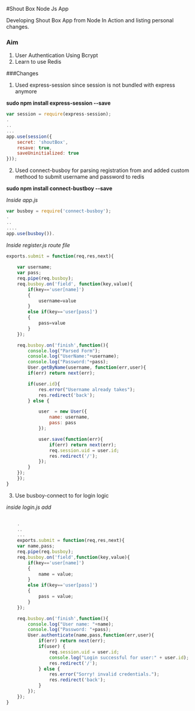 #Shout Box Node Js App

Developing Shout Box App from Node In Action and listing 
personal changes.


### Aim

1. User Authentication Using Bcrypt
2. Learn to use Redis

###Changes

1. Used express-session since session is not bundled with express anymore

**sudo npm install express-session --save**

```javascript
var session = require(express-session);
.
..
...
app.use(session({
	secret: 'shoutBox',
	resave: true,
	saveUninitialized: true
}));

```

2. Used connect-busboy for parsing registration from and added custom methood to submit username
and password to redis


**sudo npm install connect-bustboy --save**

*Inside app.js*

```javascript
var busboy = require('connect-busboy');
.
..
....
app.use(busboy()).

```

*Inside register.js route file*

```javascript
exports.submit = function(req,res,next){
	
	var username;
	var pass;
	req.pipe(req.busboy);
	req.busboy.on('field', function(key,value){
		if(key=='user[name]')
		{
			username=value
		}
		else if(key=='user[pass]')
		{
			pass=value
		}
	});

	req.busboy.on('finish',function(){
		console.log("Parsed Form");
		console.log("UserName:"+username);
		console.log("Password:"+pass);
		User.getByName(username, function(err,user){
		if(err) return next(err);

		if(user.id){
			res.error("Username already takes");
			res.redirect('back');
		} else {

			user  = new User({
				name: username,
				pass: pass
			});

			user.save(function(err){
				if(err) return next(err);
				req.session.uid = user.id;
				res.redirect('/');
			});
		}
	});
	});
}
```

3. Use busboy-connect to for login logic

*inside login.js add*

```javascript
	
	.
	..
	...
	exports.submit = function(req,res,next){
	var name,pass;
	req.pipe(req.busboy);
	req.busboy.on('field',function(key,value){
		if(key=='user[name]')
		{
			name = value;
		}
		else if(key=='user[pass]')
		{
			pass = value;
		}
	});

	req.busboy.on('finish',function(){
		console.log("User name: "+name);
		console.log("Password: "+pass);
		User.authenticate(name,pass,function(err,user){
			if(err) return next(err);
			if(user) {
				req.session.uid = user.id;
				console.log("Login successful for user:" + user.id);
				res.redirect('/');
			} else {
				res.error("Sorry! invalid credentials.");
				res.redirect('back');
			}
		});
	});
}

```
